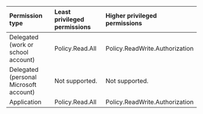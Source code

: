 |Permission type|Least privileged permissions|Higher privileged permissions|
|:---|:---|:---|
|Delegated (work or school account)|Policy.Read.All|Policy.ReadWrite.Authorization|
|Delegated (personal Microsoft account)|Not supported.|Not supported.|
|Application|Policy.Read.All|Policy.ReadWrite.Authorization|